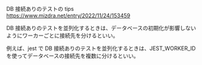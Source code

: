 DB 接続ありのテストの tips
https://www.mizdra.net/entry/2022/11/24/153459

DB 接続ありのテストを並列化するときは、データベースの初期化が影響しないようにワーカーごとに接続先を分けるといい。

例えば、jest で DB 接続ありのテストを並列化するときは、JEST_WORKER_ID を使ってデータベースの接続先を複数に分けるといい。
